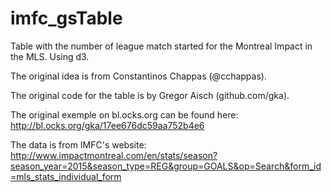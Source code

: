 # imfc_gsTable
Table with the number of league match started for the Montreal Impact in the MLS. Using d3.

The original idea is from Constantinos Chappas (@cchappas).

The original code for the table is by Gregor Aisch (github.com/gka).

The original exemple on bl.ocks.org can be found here: http://bl.ocks.org/gka/17ee676dc59aa752b4e6

The data is from IMFC's website: http://www.impactmontreal.com/en/stats/season?season_year=2015&season_type=REG&group=GOALS&op=Search&form_id=mls_stats_individual_form

